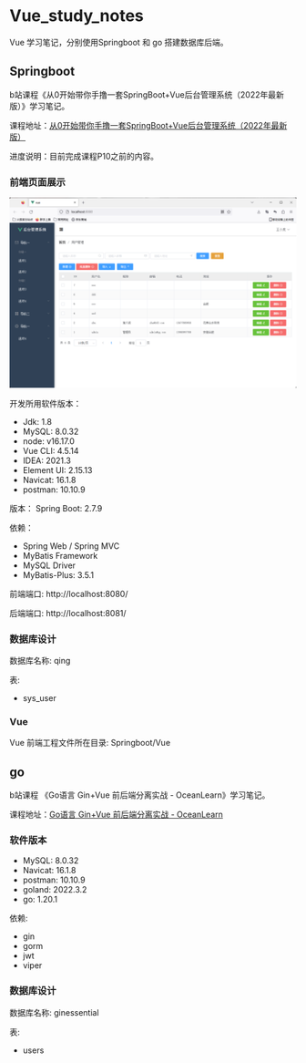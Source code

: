 # Vue_study_notes

Vue 学习笔记，分别使用Springboot 和 go 搭建数据库后端。

## Springboot

b站课程《从0开始带你手撸一套SpringBoot+Vue后台管理系统（2022年最新版）》学习笔记。

课程地址：[从0开始带你手撸一套SpringBoot+Vue后台管理系统（2022年最新版）](https://www.bilibili.com/video/BV1U44y1W77D?p=5&vd_source=c2132b75ea9167e7d4b07ff05d7cd9c0)

进度说明：目前完成课程P10之前的内容。

### 前端页面展示
![](./img/index.png)

开发所用软件版本：
* Jdk: 1.8
* MySQL: 8.0.32
* node: v16.17.0
* Vue CLI: 4.5.14
* IDEA: 2021.3
* Element UI: 2.15.13
* Navicat: 16.1.8
* postman: 10.10.9

版本：
Spring Boot: 2.7.9

依赖：
* Spring Web / Spring MVC
* MyBatis Framework
* MySQL Driver
* MyBatis-Plus: 3.5.1

前端端口: http://localhost:8080/

后端端口: http://localhost:8081/

### 数据库设计

数据库名称: qing

表: 
* sys_user



### Vue

Vue 前端工程文件所在目录: Springboot/Vue


## go

b站课程 《Go语言 Gin+Vue 前后端分离实战 - OceanLearn》学习笔记。

课程地址：[Go语言 Gin+Vue 前后端分离实战 - OceanLearn](https://www.bilibili.com/video/BV1CE411H7bQ?p=4&vd_source=c2132b75ea9167e7d4b07ff05d7cd9c0)

### 软件版本

* MySQL: 8.0.32
* Navicat: 16.1.8
* postman: 10.10.9
* goland: 2022.3.2
* go: 1.20.1

依赖:
* gin
* gorm
* jwt
* viper

### 数据库设计
数据库名称: ginessential

表:
* users